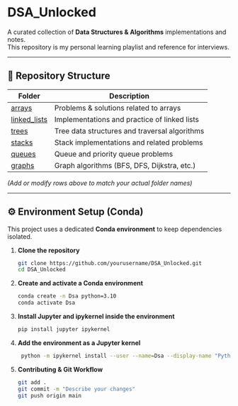 
# DSA_Unlocked

A curated collection of **Data Structures & Algorithms** implementations and notes.  
This repository is my personal learning playlist and reference for interviews.

---

## 📂 Repository Structure

| Folder | Description |
|--------|-------------|
| [arrays](./Arrays) | Problems & solutions related to arrays |
| [linked_lists](./Linked_lists) | Implementations and practice of linked lists |
| [trees](./Trees) | Tree data structures and traversal algorithms |
| [stacks](./Stacks) | Stack implementations and related problems |
| [queues](./Queues) | Queue and priority queue problems |
| [graphs](./Graphs) | Graph algorithms (BFS, DFS, Dijkstra, etc.) |

*(Add or modify rows above to match your actual folder names)*

---

## ⚙️ Environment Setup (Conda)

This project uses a dedicated **Conda environment** to keep dependencies isolated.

1. **Clone the repository**

   ```bash
   git clone https://github.com/yourusername/DSA_Unlocked.git
   cd DSA_Unlocked

2. **Create and activate a Conda environment**
    ```bash
    conda create -n Dsa python=3.10
    conda activate Dsa   

3. **Install Jupyter and ipykernel inside the environment**
    ```bash
    pip install jupyter ipykernel

5. **Add the environment as a Jupyter kernel**
   ```bash
    python -m ipykernel install --user --name=Dsa --display-name "Python (Dsa)"

7. **Contributing & Git Workflow**
    ```bash
    git add .
    git commit -m "Describe your changes"
    git push origin main

